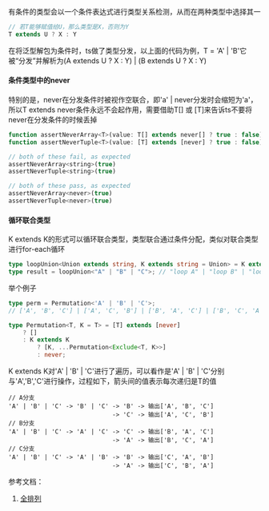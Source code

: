 有条件的类型会以一个条件表达式进行类型关系检测，从而在两种类型中选择其一

```ts
// 若T能够赋值给U，那么类型是X，否则为Y
T extends U ? X : Y
```

在将泛型解包为条件时，ts做了类型分发，以上面的代码为例，T = 'A' | 'B'它被“分发”并解析为(A extends U ? X : Y) | (B extends U ? X : Y)

#### 条件类型中的never

特别的是，never在分发条件时被视作空联合，即'a' | never分发时会缩短为'a'，所以T extends never条件永远不会起作用，需要借助T[] 或 [T]来告诉ts不要将never在分发条件的时候丢掉

```js
function assertNeverArray<T>(value: T[] extends never[] ? true : false) {}
function assertNeverTuple<T>(value: [T] extends [never] ? true : false) {}

// both of these fail, as expected
assertNeverArray<string>(true)
assertNeverTuple<string>(true)

// both of these pass, as expected
assertNeverArray<never>(true)
assertNeverTuple<never>(true)
```

#### 循环联合类型

K extends K的形式可以循环联合类型，类型联合通过条件分配，类似对联合类型进行for-each循环

```ts
type loopUnion<Union extends string, K extends string = Union> = K extends K ? `loop ${K}` : never;
type result = loopUnion<"A" | "B" | "C">; // "loop A" | "loop B" | "loop C" 
```

举个例子

```ts
type perm = Permutation<'A' | 'B' | 'C'>;
// ['A', 'B', 'C'] | ['A', 'C', 'B'] | ['B', 'A', 'C'] | ['B', 'C', 'A'] | ['C', 'A', 'B'] | ['C', 'B', 'A']

type Permutation<T, K = T> = [T] extends [never]
    ? []
    : K extends K
        ? [K, ...Permutation<Exclude<T, K>>]
        : never;
```

K extends K对'A' | 'B' | 'C'进行了遍历，可以看作是'A' | 'B' | 'C'分别与'A','B','C'进行操作，过程如下，箭头间的值表示每次递归是T的值

```
// A分支
'A' | 'B' | 'C' -> 'B' | 'C' -> 'B' -> 输出['A', 'B', 'C']
                             -> 'C' -> 输出['A', 'C', 'B']
// B分支
'A' | 'B' | 'C' -> 'A' | 'C' -> 'C' -> 输出['B', 'A', 'C']
                             -> 'A' -> 输出['B', 'C', 'A']
// C分支
'A' | 'B' | 'C' -> 'A' | 'B' -> 'B' -> 输出['C', 'A', 'B']
                             -> 'A' -> 输出['C', 'B', 'A']
```

参考文档：
1. [全排列](https://github.com/type-challenges/type-challenges/issues/614)